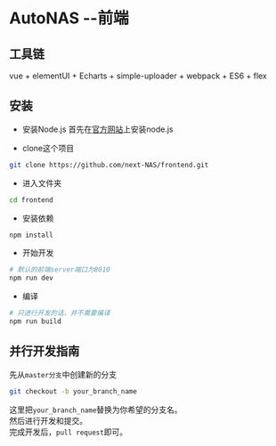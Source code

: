 # AutoNAS --前端

## 工具链
vue + elementUI + Echarts + simple-uploader + webpack + ES6 + flex  

## 安装
 - 安装Node.js
首先在[官方网站](https://nodejs.org/en/)上安装node.js  

- clone这个项目
``` bash
git clone https://github.com/next-NAS/frontend.git
```

- 进入文件夹
``` bash
cd frontend
```

- 安装依赖
``` bash
npm install
```

- 开始开发
``` bash
# 默认的前端server端口为8010  
npm run dev
```

- 编译
``` bash
# 只进行开发的话，并不需要编译
npm run build
```

## 并行开发指南
先从`master分支`中创建新的分支
``` bash
git checkout -b your_branch_name
```
这里把`your_branch_name`替换为你希望的分支名。  
然后进行开发和提交。  
完成开发后，`pull request`即可。
